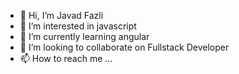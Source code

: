 - 👋 Hi, I’m Javad Fazli
- 👀 I’m interested in javascript
- 🌱 I’m currently learning angular
- 💞️ I’m looking to collaborate on Fullstack Developer
- 📫 How to reach me ...

<!---
javadty156/javadty156 is a ✨ special ✨ repository because its `README.md` (this file) appears on your GitHub profile.
You can click the Preview link to take a look at your changes.
--->
